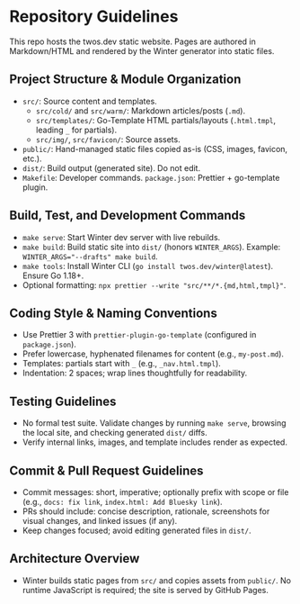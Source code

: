 # Repository Guidelines

This repo hosts the twos.dev static website. Pages are authored in Markdown/HTML and rendered by the Winter generator into static files.

## Project Structure & Module Organization
- `src/`: Source content and templates.
  - `src/cold/` and `src/warm/`: Markdown articles/posts (`.md`).
  - `src/templates/`: Go-Template HTML partials/layouts (`.html.tmpl`, leading `_` for partials).
  - `src/img/`, `src/favicon/`: Source assets.
- `public/`: Hand-managed static files copied as-is (CSS, images, favicon, etc.).
- `dist/`: Build output (generated site). Do not edit.
- `Makefile`: Developer commands. `package.json`: Prettier + go-template plugin.

## Build, Test, and Development Commands
- `make serve`: Start Winter dev server with live rebuilds.
- `make build`: Build static site into `dist/` (honors `WINTER_ARGS`). Example: `WINTER_ARGS="--drafts" make build`.
- `make tools`: Install Winter CLI (`go install twos.dev/winter@latest`). Ensure Go 1.18+.
- Optional formatting: `npx prettier --write "src/**/*.{md,html,tmpl}"`.

## Coding Style & Naming Conventions
- Use Prettier 3 with `prettier-plugin-go-template` (configured in `package.json`).
- Prefer lowercase, hyphenated filenames for content (e.g., `my-post.md`).
- Templates: partials start with `_` (e.g., `_nav.html.tmpl`).
- Indentation: 2 spaces; wrap lines thoughtfully for readability.

## Testing Guidelines
- No formal test suite. Validate changes by running `make serve`, browsing the local site, and checking generated `dist/` diffs.
- Verify internal links, images, and template includes render as expected.

## Commit & Pull Request Guidelines
- Commit messages: short, imperative; optionally prefix with scope or file (e.g., `docs: fix link`, `index.html: Add Bluesky link`).
- PRs should include: concise description, rationale, screenshots for visual changes, and linked issues (if any).
- Keep changes focused; avoid editing generated files in `dist/`.

## Architecture Overview
- Winter builds static pages from `src/` and copies assets from `public/`. No runtime JavaScript is required; the site is served by GitHub Pages.
